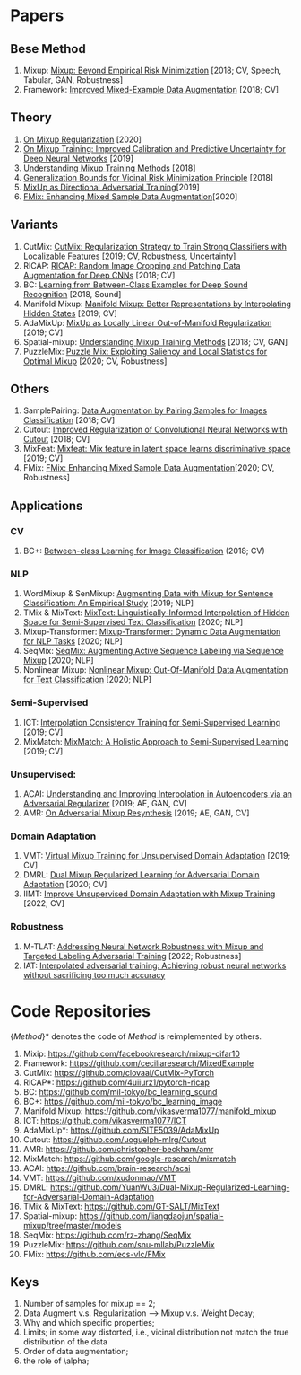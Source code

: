 # Papers

## Bese Method
1.  Mixup: [Mixup: Beyond Empirical Risk Minimization](https://arxiv.org/pdf/1710.09412) [2018; CV, Speech, Tabular, GAN, Robustness]
2.  Framework: [Improved Mixed-Example Data Augmentation](https://arxiv.org/pdf/1805.11272.pdf?ref=https://githubhelp.com) [2018; CV]

## Theory
1.  [On Mixup Regularization](https://arxiv.org/pdf/2006.06049.pdf) [2020]
2.  [On Mixup Training: Improved Calibration and Predictive Uncertainty for Deep Neural Networks](https://proceedings.neurips.cc/paper/2019/file/36ad8b5f42db492827016448975cc22d-Paper.pdf) [2019]
3.  [Understanding Mixup Training Methods](https://ieeexplore.ieee.org/stamp/stamp.jsp?arnumber=8478159) [2018]
4.  [Generalization Bounds for Vicinal Risk Minimization Principle](https://arxiv.org/pdf/1811.04351) [2018]
5.  [MixUp as Directional Adversarial Training](http://arxiv.org/pdf/1906.06875)[2019]
6.  [FMix: Enhancing Mixed Sample Data Augmentation](https://arxiv.org/pdf/2002.12047)[2020]

## Variants
1.  CutMix: [CutMix: Regularization Strategy to Train Strong Classifiers with Localizable Features](https://openaccess.thecvf.com/content_ICCV_2019/papers/Yun_CutMix_Regularization_Strategy_to_Train_Strong_Classifiers_With_Localizable_Features_ICCV_2019_paper.pdf) [2019; CV, Robustness, Uncertainty]
2.  RICAP: [RICAP: Random Image Cropping and Patching Data Augmentation for Deep CNNs](http://proceedings.mlr.press/v95/takahashi18a/takahashi18a.pdf) [2018; CV]
3.  BC: [Learning from Between-Class Examples for Deep Sound Recognition](https://arxiv.org/pdf/1711.10282.pdf) [2018, Sound]
4.  Manifold Mixup: [Manifold Mixup: Better Representations by Interpolating Hidden States](http://proceedings.mlr.press/v97/verma19a/verma19a.pdf) [2019; CV]
5.  AdaMixUp: [MixUp as Locally Linear Out-of-Manifold Regularization](https://ojs.aaai.org/index.php/AAAI/article/download/4256/4134) [2019; CV]
6.  Spatial-mixup: [Understanding Mixup Training Methods](https://ieeexplore.ieee.org/stamp/stamp.jsp?arnumber=8478159) [2018; CV, GAN]
7.  PuzzleMix: [Puzzle Mix: Exploiting Saliency and Local Statistics for Optimal Mixup](http://proceedings.mlr.press/v119/kim20b/kim20b.pdf) [2020; CV, Robustness]

## Others
1.  SamplePairing: [Data Augmentation by Pairing Samples for Images Classification](https://arxiv.org/pdf/1801.02929) [2018; CV]
2.  Cutout: [Improved Regularization of Convolutional Neural Networks with Cutout](https://arxiv.org/pdf/1708.04552.pdf) [2018; CV]
3.  MixFeat: [Mixfeat: Mix feature in latent space learns discriminative space](https://openreview.net/pdf?id=HygT9oRqFX) [2019; CV]
4.  FMix: [FMix: Enhancing Mixed Sample Data Augmentation](https://arxiv.org/pdf/2002.12047)[2020; CV, Robustness]

## Applications
### CV
1.  BC+: [Between-class Learning for Image Classification](https://openaccess.thecvf.com/content_cvpr_2018/papers/Tokozume_Between-Class_Learning_for_CVPR_2018_paper.pdf) (2018; CV)
### NLP
1.  WordMixup & SenMixup: [Augmenting Data with Mixup for Sentence Classification: An Empirical Study](https://arxiv.org/pdf/1905.08941.pdf) [2019; NLP]
2.  TMix & MixText: [MixText: Linguistically-Informed Interpolation of Hidden Space for Semi-Supervised Text Classification](https://arxiv.org/pdf/2004.12239.pdf) [2020; NLP]
3.  Mixup-Transformer: [Mixup-Transformer: Dynamic Data Augmentation for NLP Tasks](https://arxiv.org/pdf/2010.02394) [2020; NLP]
4.  SeqMix: [SeqMix: Augmenting Active Sequence Labeling via Sequence Mixup](https://arxiv.org/pdf/2010.02322) [2020; NLP]
5.  Nonlinear Mixup: [Nonlinear Mixup: Out-Of-Manifold Data Augmentation for Text Classification](https://ojs.aaai.org/index.php/AAAI/article/view/5822/5678) [2020; NLP]
### Semi-Supervised
1.  ICT: [Interpolation Consistency Training for Semi-Supervised Learning](https://arxiv.org/pdf/1903.03825.pdf?ref=https://githubhelp.com) [2019; CV]
2.  MixMatch: [MixMatch: A Holistic Approach to Semi-Supervised Learning](https://proceedings.neurips.cc/paper/2019/file/1cd138d0499a68f4bb72bee04bbec2d7-Paper.pdf) [2019; CV]
### Unsupervised: 
1.  ACAI: [Understanding and Improving Interpolation in Autoencoders via an Adversarial Regularizer](https://arxiv.org/pdf/1807.07543.pdf) [2019; AE, GAN, CV]
2.  AMR: [On Adversarial Mixup Resynthesis](https://proceedings.neurips.cc/paper/2019/file/f708f064faaf32a43e4d3c784e6af9ea-Paper.pdf) [2019; AE, GAN, CV]
### Domain Adaptation 
1.  VMT: [Virtual Mixup Training for Unsupervised Domain Adaptation](https://arxiv.org/pdf/1905.04215.pdf) [2019; CV]
2.  DMRL: [Dual Mixup Regularized Learning for Adversarial Domain Adaptation](https://arxiv.org/pdf/2007.03141) [2020; CV]
3.  IIMT: [Improve Unsupervised Domain Adaptation with Mixup Training](https://arxiv.org/pdf/2001.00677) [2022; CV]
### Robustness
1.  M-TLAT: [Addressing Neural Network Robustness with Mixup and Targeted Labeling Adversarial Training](https://arxiv.org/pdf/2008.08384) [2022; Robustness]
2. IAT: [Interpolated adversarial training: Achieving robust neural networks without sacrificing too much accuracy](https://dl.acm.org/doi/pdf/10.1145/3338501.3357369)


# Code Repositories
{_Method_}\* denotes the code of _Method_ is reimplemented by others.
1.  Mixip: https://github.com/facebookresearch/mixup-cifar10
2.  Framework: https://github.com/ceciliaresearch/MixedExample
3.  CutMix: https://github.com/clovaai/CutMix-PyTorch
4.  RICAP*: https://github.com/4uiiurz1/pytorch-ricap
5.  BC: https://github.com/mil-tokyo/bc_learning_sound
6.  BC+: https://github.com/mil-tokyo/bc_learning_image
7.  Manifold Mixup: https://github.com/vikasverma1077/manifold_mixup
8.  ICT: https://github.com/vikasverma1077/ICT
9.  AdaMixUp*: https://github.com/SITE5039/AdaMixUp
10.  Cutout: https://github.com/uoguelph-mlrg/Cutout
11.  AMR: https://github.com/christopher-beckham/amr
12.  MixMatch: https://github.com/google-research/mixmatch
13.  ACAI: https://github.com/brain-research/acai
14.  VMT: https://github.com/xudonmao/VMT
15.  DMRL: https://github.com/YuanWu3/Dual-Mixup-Regularized-Learning-for-Adversarial-Domain-Adaptation
16.  TMix & MixText: https://github.com/GT-SALT/MixText
17.  Spatial-mixup: https://github.com/liangdaojun/spatial-mixup/tree/master/models
18.  SeqMix: https://github.com/rz-zhang/SeqMix
19.  PuzzleMix: https://github.com/snu-mllab/PuzzleMix
20.  FMix: https://github.com/ecs-vlc/FMix

## Keys
1.  Number of samples for mixup == 2;
2.  Data Augment v.s. Regularization --> Mixup v.s. Weight Decay;
3.  Why and which specific properties;
4.  Limits;
    in some way distorted, i.e., vicinal distribution not match the true distribution of the data
5.  Order of data augmentation;
6.  the role of \alpha;